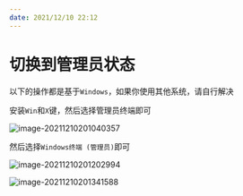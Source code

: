 ```yaml
---
date: 2021/12/10 22:12
---
```


# 切换到管理员状态

以下的操作都是基于`Windows`，如果你使用其他系统，请自行解决  

安装`Win`和`X`键，然后选择管理员终端即可

![image-20211210201040357](https://ooszy.cco.vin/img/blog-note/image-20211210201040357.png?x-oss-process=style/pictureProcess1)

然后选择`Windows终端 (管理员)`即可

![image-20211210201202994](https://ooszy.cco.vin/img/blog-note/image-20211210201202994.png?x-oss-process=style/pictureProcess1)



![image-20211210201341588](https://ooszy.cco.vin/img/blog-note/image-20211210201341588.png?x-oss-process=style/pictureProcess1)
